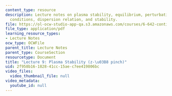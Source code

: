 ```yaml
---
content_type: resource
description: Lecture notes on plasma stability, equilibrium, perturbations, boundary
  conditions, dispersion relation, and stability.
file: https://ol-ocw-studio-app-qa.s3.amazonaws.com/courses/6-642-continuum-electromechanics-fall-2008/2f958b16182841cc15aec7ee419806bc_lec09_f08.pdf
file_type: application/pdf
learning_resource_types:
- Lecture Notes
ocw_type: OCWFile
parent_title: Lecture Notes
parent_type: CourseSection
resourcetype: Document
title: "Lecture 9: Plasma Stability (z-\u03B8 pinch)"
uid: 2f958b16-1828-41cc-15ae-c7ee419806bc
video_files:
  video_thumbnail_file: null
video_metadata:
  youtube_id: null
---
```


